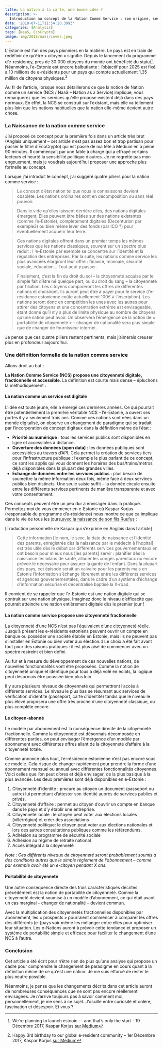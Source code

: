 ```yaml
---
title: La nation à la carte, une bonne idée ? 
description: >-
  Introduction au concept de la Nation Comme Service : son origine, ses enjeux et ses conséquences.
date: '2018-07-11T11:54:20.399Z'
categories: [Analysis]
tags: [NaaS, EcoCrypto]
image: img/2018/naas/cover.jpeg
---
```


L’Estonie est l’un des pays pionniers en la matière. Le pays est en train de redéfinir ce qu’être « citoyen » signifie. Depuis le lancement du programme d’e-residency, près de 30 000 citoyens du monde ont bénéficié du statut[^1]. Néanmoins, l’e-Estonie est encore balbutiante : l’objectif pour 2025 est fixé à 10 millions de e-résidents pour un pays qui compte actuellement 1,35 million de citoyens physiques.[^2]

Au fil de l’article, lorsque nous détaillerons ce que la notion de Nation comme un service (NCS / NaaS – Nation as a Service) implique, vous remarquerez que les services qu’elle propose existent déjà dans des pays normaux. En effet, la NCS se construit sur l’existant, mais elle va tellement plus loin que les nations habituelles que la nation elle-même devient autre chose.

### La Naissance de la nation comme service

J’ai proposé ce concept pour la première fois dans un article très brut (Anglais uniquement – cet article n’est pas assez bon et trop partisan pour passer le filtre d’EcoCrypto) qui est passé de ma tête à Medium en à peine 90 minutes. Il commençait par une fable à charge qui a effrayé certains lecteurs et heurté la sensibilité politique d’autres. Je ne regrette pas mon engouement, mais je voudrais aujourd’hui proposer une approche plus formelle au concept.

Lorsque j’ai introduit le concept, j’ai suggéré quatre piliers pour la nation comme service :
> Le concept d’état nation tel que nous le connaissons devient obsolète. Les nations ordinaires sont en décomposition ou sans réel pouvoir.

> Dans le vide qu’elles laissent derrière elles, des nations digitales émergent. Elles peuvent être bâties sur des nations existantes (comme l’e-Estonie), complètement digitales (Decenturion par exemple3) ou bien même lever des fonds (par ICO ?) pour éventuellement acquérir leur terre.

> Ces nations digitales offrent dans un premier temps les mêmes services que les nations classiques, souvent sur un spectre plus réduit : l ‘e-Estonie par exemple se concentre sur l’identité et la régulation des entreprises. Par la suite, les nations comme service les plus avancées élargiront leur offre : finance, monnaie, sécurité sociale, éducation… Tout peut y passer.

> Finalement, c’est la fin du droit du sol – la citoyenneté acquise par le simple fait d’être né quelque part, ou du droit du sang – la citoyenneté par filiation. Les citoyens compareront les offres de différentes nations et choisiront. Ils auront peut être à payer pour le service (l’e-résidence estonienne coûte actuellement 100€ à l’inscription). Les nations seront donc en compétition les unes avec les autres pour attirer des citoyens et une concentration extrême est envisageable, étant donné qu’il n’y a plus de limite physique au nombre de citoyens qu’une nation peut avoir. On observera l’émergence de la notion de « portabilité de citoyenneté » – changer de nationalité sera plus simple que de changer de fournisseur internet.

Je pense que ces quatre piliers restent pertinents, mais j’aimerais creuser plus en profondeur aujourd’hui.

### Une définition formelle de la nation comme service

Allons droit au but :

**La Nation Comme Service (NCS) propose une citoyenneté digitale, fractionnelle et accessible**. La définition est courte mais dense – épluchons la méthodiquement :

#### La nation comme un service est digitale

L’idée est toute jeune, elle a émergé ces dernières années. Ce qui pourrait être potentiellement la première véritable NCS – l’e-Estonie, a ouvert ses portes il y a seulement trois ans. Comme ces nations sont nées dans un monde digitalisé, on observe un changement de paradigme qui se traduit par l’incorporation de concept digitaux dans la définition même de l’état :


- **Priorité au numérique** : tous les services publics sont disponibles en ligne et accessibles à distance.
- **Ouverture des données (open data)** : les données publiques sont accessibles au travers d’API. Cela permet la création de services tiers pour l’infrastructure publique : l’exemple le plus parlant de ce concept, ce sont les applis qui vous donnent les horaires des bus/trains/métros déjà disponibles dans la plupart des grandes villes.
- **Échange de données entre les services publics** : plus besoin de soumettre la même information deux fois, même face à deux services publics bien distincts. Une seule saisie suffit – la donnée circule ensuite entre les différents services pertinents de manière transparente et avec votre consentement.

Ces concepts peuvent être un peu dur à envisager dans la pratique. Permettez moi de vous emmener en e-Estonie où Kaspar Korjus (responsable du programme d’e-résidence) nous montre ce que ça implique dans le vie de tous les jours,[avec la naissance de son fils Ruufus](https://medium.com/e-residency-blog/what-is-a-nation-children-born-today-will-grow-up-with-a-radically-different-answer-b31f14403c3c) :

[Traduction personnelle de Kaspar qui s’exprime en Anglais dans l’article] 

> Cette information [le nom, le sexe, la date de naissance et l’identité des parents, enregistrée dès la naissance par le médecin à l’hopital] est très utile dès le début car différents services gouvernementaux en ont besoin pour mieux nous [les parents] servir : planifier dès la naissance les bilans de santé, allouer les congés parentaux ou encore prévoir le nécessaire pour assurer la garde de l’enfant. Dans la plupart des pays, cet épisode serait un calvaire pour les parents mais en Estonie l’information s’échange librement entre les différents services et agences gouvernementales, dans le cadre d’un système d’échange d’information sécurisé et décentralisé baptisé la X-road.

Il convient de se rappeler que l’e-Estonie est une nation digitale qui se contruit sur une nation physique. Imaginez donc le niveau d’efficacité que pourrait atteindre une nation entièrement digitale dès le premier jour !

#### La nation comme service propose une citoyenneté fractionnelle

La citoyenneté d’une NCS n’est pas l’équivalent d’une citoyenneté réelle. Jusqu’à présent les e-résidents estoniens peuvent ouvrir un compte en banque ou posséder une société établie en Estonie, mais ils ne peuvent pas s’installer en Estonie ou bien voter aux élection.4 Le choix a été fait avant tout pour des raisons pratiques : il est plus aisé de commencer avec un spectre restreint et bien défini.

Au fur et à mesure du développement de ces nouvelles nations, de nouvelles fonctionnalités vont être proposées. Comme la notion de citoyenneté unique et identique pour tous a déjà volé en éclats, la logique peut désormais être poussée bien plus loin.

Il y aura plusieurs niveaux de citoyenneté qui permettront l’accès à différents services. Le niveau le plus bas se résumant aux services de vérification d’identité (passeport, carte d’identité) tandis que le niveau le plus élevé proposera une offre très proche d’une citoyenneté classique, ou plus complète encore.

#### Le citoyen-abonné

Le modèle par abonnement est la conséquence directe de la citoyenneté fractionnelle. Comme la citoyenneté est désormais décomposée en différentes parties, on peut envisager l’émergence d’un modèle par abonnement avec différentes offres allant de la citoyenneté d’affaire à la citoyenneté totale.

Comme annoncé plus haut, l’e-résidence estonienne n’est pas encore sous ce modèle. Cela risque de changer rapidement pour prendre la forme d’une abonnement mensuel ou annuel avec différentes fonctionnalités citoyennes. Voici celles que l’on peut d’ores et déjà envisager, de la plus basique à la plus avancée. Les deux premières sont déjà disponibles en e-Estonie :


1. Citoyenneté d’identité : procure au citoyen un document (passeport ou autre) lui permettant d’attester son identité auprès de services publics et privés.
2. Citoyenneté d’affaire : permet au citoyen d’ouvrir un compte en banque dans le pays et d’y établir une entreprise.
3. Citoyenneté locale : le citoyen peut voter aux élections locales (ville/région) et créer des associations
4. Citoyenneté politique: le citoyen peut voter aux élections nationales et lors des autres consultations publiques comme les référendums.
5. Adhésion au programme de sécurité sociale
6. Adhésion au régime de retraite national
7. Accès intégral à la citoyenneté

*Note : Ces différents niveaux de citoyenneté seront probablement soumis à des conditions autres que le simple règlement de l’abonnement – comme par exemple avoir été un e-citoyen pendant X ans.*

#### Portabilité de citoyenneté

Une autre conséquence directe des trois caractéristiques décrites précédément est la notion de portabilité de citoyenneté. Comme la citoyenneté devient soumise à un modèle d’abonnement, ce qui était avant un cas marginal – changer de nationalité – devient commun.

Avec la multiplication des citoyennetés fractionnelles disponibles par abonnement, les « prospects » pourraient commencer à comparer les offres des différents (e-)pays voir même les mélanger entre elles pour optimiser leur situation. Les e-Nations auront à prévoir cette tendance et proposer un système de portabilité simple et efficace pour faciliter le changement d’une NCS à l’autre.

### Conclusion

Cet article a été écrit pour n’être rien de plus qu’une analyse qui propose un cadre pour comprendre le changement de paradigme en cours quant à la définition même de ce qu’est une nation. Je me suis efforcé de rester le plus neutre possible.

Néanmoins, je pense que les changements décrits dans cet article auront de nombreuses conséquences que ne sont pas encore réellement envisagées. Je n’arrive toujours pas à savoir comment moi, personnellement, je me sens à ce sujet. J’oscille entre curiosité et colère, fascination et désespoir. Et vous ?

[^1]: We’re planning to launch estcoin — and that’s only the start – 19 Décembre 2017, Kaspar Korjus [sur Medium](https://medium.com/e-residency-blog/were-planning-to-launch-estcoin-and-that-s-only-the-start-310aba7f3790)

[^2]: Happy 3rd birthday to our global e-resident community – 1er Décembre 2017, Kaspar Korjus [sur Medium](https://medium.com/@kaspar.korjus/happy-3rd-birthday-to-our-global-e-resident-community-7143adc73994)